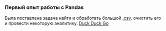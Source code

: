 ### Первый опыт работы с Pandas

Была поставлена задача найти и обработать большой [.csv]("https://www.kaggle.com/datasets/kieranpoc/steam-reviews?select=weighted_score_above_08.csv"), очистить его и провести некоторую аналитику.
[Duck Duck Go](https://duckduckgo.com "The best search engine for privacy")
